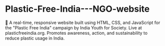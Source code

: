 # Plastic-Free-India---NGO-website
🌱 A real-time, responsive website built using HTML, CSS, and JavaScript for the "Plastic Free India" campaign by India Youth for Society. Live at plasticfreeindia.org. Promotes awareness, action, and sustainability to reduce plastic usage in India.
